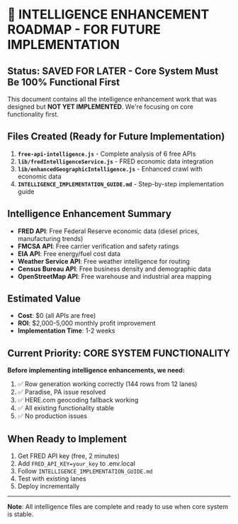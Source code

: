 # 🚀 INTELLIGENCE ENHANCEMENT ROADMAP - FOR FUTURE IMPLEMENTATION

## Status: SAVED FOR LATER - Core System Must Be 100% Functional First

This document contains all the intelligence enhancement work that was designed but **NOT YET IMPLEMENTED**. We're focusing on core functionality first.

## Files Created (Ready for Future Implementation)

1. **`free-api-intelligence.js`** - Complete analysis of 6 free APIs
2. **`lib/fredIntelligenceService.js`** - FRED economic data integration
3. **`lib/enhancedGeographicIntelligence.js`** - Enhanced crawl with economic data
4. **`INTELLIGENCE_IMPLEMENTATION_GUIDE.md`** - Step-by-step implementation guide

## Intelligence Enhancement Summary

- **FRED API**: Free Federal Reserve economic data (diesel prices, manufacturing trends)
- **FMCSA API**: Free carrier verification and safety ratings
- **EIA API**: Free energy/fuel cost data
- **Weather Service API**: Free weather intelligence for routing
- **Census Bureau API**: Free business density and demographic data
- **OpenStreetMap API**: Free warehouse and industrial area mapping

## Estimated Value
- **Cost**: $0 (all APIs are free)
- **ROI**: $2,000-5,000 monthly profit improvement
- **Implementation Time**: 1-2 weeks

## Current Priority: CORE SYSTEM FUNCTIONALITY

**Before implementing intelligence enhancements, we need:**
1. ✅ Row generation working correctly (144 rows from 12 lanes)
2. ✅ Paradise, PA issue resolved
3. ✅ HERE.com geocoding fallback working
4. ✅ All existing functionality stable
5. ✅ No production issues

## When Ready to Implement

1. Get FRED API key (free, 2 minutes)
2. Add `FRED_API_KEY=your_key` to .env.local
3. Follow `INTELLIGENCE_IMPLEMENTATION_GUIDE.md`
4. Test with existing lanes
5. Deploy incrementally

---

**Note**: All intelligence files are complete and ready to use when core system is stable.

